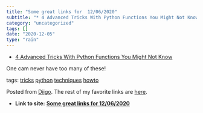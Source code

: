 ```yaml
---
title: "Some great links for  12/06/2020"
subtitle: "* 4 Advanced Tricks With Python Functions You Might Not Know"
category: "uncategorized"
tags: []
date: "2020-12-05"
type: "rain"
---
```

* [4 Advanced Tricks With Python Functions You Might Not Know](<https://link.medium.com/iszX4UbdYbb>)

One cam never have too many of these!

tags: [tricks](<https://www.diigo.com/user/pitosalas/tricks>)
[python](<https://www.diigo.com/user/pitosalas/python>)
[techniques](<https://www.diigo.com/user/pitosalas/techniques>)
[howto](<https://www.diigo.com/user/pitosalas/howto>)

Posted from [Diigo](<https://www.diigo.com>). The rest of my favorite links
are [here](<https://www.diigo.com/user/pitosalas>).


* **Link to site:** **[Some great links for  12/06/2020](None)**